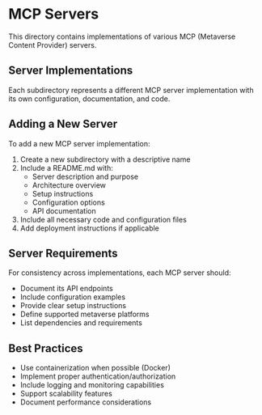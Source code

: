 # MCP Servers

This directory contains implementations of various MCP (Metaverse Content Provider) servers.

## Server Implementations

Each subdirectory represents a different MCP server implementation with its own configuration, documentation, and code.

## Adding a New Server

To add a new MCP server implementation:

1. Create a new subdirectory with a descriptive name
2. Include a README.md with:
   - Server description and purpose
   - Architecture overview
   - Setup instructions
   - Configuration options
   - API documentation
3. Include all necessary code and configuration files
4. Add deployment instructions if applicable

## Server Requirements

For consistency across implementations, each MCP server should:

- Document its API endpoints
- Include configuration examples
- Provide clear setup instructions
- Define supported metaverse platforms
- List dependencies and requirements

## Best Practices

- Use containerization when possible (Docker)
- Implement proper authentication/authorization
- Include logging and monitoring capabilities
- Support scalability features
- Document performance considerations